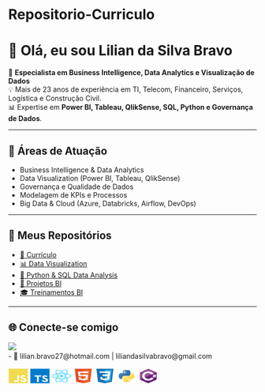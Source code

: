 # Repositorio-Curriculo
# 👋 Olá, eu sou Lilian da Silva Bravo  

🎯 **Especialista em Business Intelligence, Data Analytics e Visualização de Dados**  
💡 Mais de 23 anos de experiência em TI, Telecom, Financeiro, Serviços, Logística e Construção Civil.  
📊 Expertise em **Power BI, Tableau, QlikSense, SQL, Python e Governança de Dados**.  

---

## 🚀 Áreas de Atuação
- Business Intelligence & Data Analytics  
- Data Visualization (Power BI, Tableau, QlikSense)  
- Governança e Qualidade de Dados  
- Modelagem de KPIs e Processos  
- Big Data & Cloud (Azure, Databricks, Airflow, DevOps)  

---

## 📂 Meus Repositórios
- [📑 Currículo](https://github.com/Lilian-Bravo/Reposit-rio-Curr-culo/blob/main/TI_CV_Lilian_Bravo.pdf)
- [📊 Data Visualization](https://github.com/Lilian-Bravo/Repositorio-Data-Visualization)
- [🐍 Python & SQL Data Analysis](https://github.com/Lilian-Bravo/Reposit-rio-Python-SQL-para-Dados)
- [🔗 Projetos BI](https://github.com/Lilian-Bravo/Repositorio-Projetos-de-BI) 
- [🎓 Treinamentos BI](https://github.com/Lilian-Bravo/Repositorio-Treinamentos-Capacita-es)

---

## 🌐 Conecte-se comigo
<div> 
  <a href="[https://www.linkedin.com/in/lilian-da-silva-bravo-20458a4a" target="_blank"><img src="https://img.shields.io/badge/-LinkedIn-%230077B5?style=for-the-badge&logo=linkedin&logoColor=white" target="_blank"></a> 
</div>
- 📧 lilian.bravo27@hotmail.com | liliandasilvabravo@gmail.com

<div style="display: inline_block"><br>
  <img align="center" alt="Rafa-Js" height="30" width="40" src="https://raw.githubusercontent.com/devicons/devicon/master/icons/javascript/javascript-plain.svg">
  <img align="center" alt="Rafa-Ts" height="30" width="40" src="https://raw.githubusercontent.com/devicons/devicon/master/icons/typescript/typescript-plain.svg">
  <img align="center" alt="Rafa-React" height="30" width="40" src="https://raw.githubusercontent.com/devicons/devicon/master/icons/react/react-original.svg">
  <img align="center" alt="Rafa-HTML" height="30" width="40" src="https://raw.githubusercontent.com/devicons/devicon/master/icons/html5/html5-original.svg">
  <img align="center" alt="Rafa-CSS" height="30" width="40" src="https://raw.githubusercontent.com/devicons/devicon/master/icons/css3/css3-original.svg">
  <img align="center" alt="Rafa-Python" height="30" width="40" src="https://raw.githubusercontent.com/devicons/devicon/master/icons/python/python-original.svg">
  <img align="center" alt="Rafa-Csharp" height="30" width="40" src="https://raw.githubusercontent.com/devicons/devicon/master/icons/csharp/csharp-original.svg">
</div>
  
  ##
 

